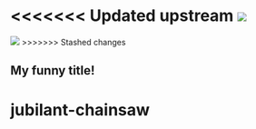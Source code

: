 <<<<<<< Updated upstream
<img src="https://media.giphy.com/media/BkL4Vyz0z2iYQMhwFw/giphy-downsized.gif?cid=ecf05e47ipto4hn68pr2j8jje1xxjhhv75dmw81mo82u6fsn&rid=giphy-downsized.gif&ct=g" >
=======
<img src="https://media.giphy.com/media/BkL4Vyz0z2iYQMhwFw/giphy-downsized.gif?cid=ecf05e47ipto4hn68pr2j8jje1xxjhhv75dmw81mo82u6fsn&rid=giphy-downsized.gif&ct=g">
>>>>>>> Stashed changes

## My funny title!

# jubilant-chainsaw
